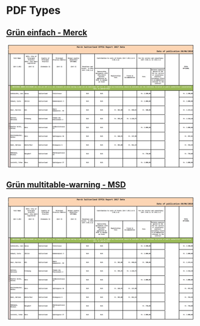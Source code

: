# PDF Types
## [Grün einfach - Merck](http://localhost:8888/notebooks/data/1.%20pdfexport/files/Merck/0.%20Lists.ipynb)
![Merck](img/merk.jpg "Merck")

## [Grün multitable-warning - MSD](http://localhost:8888/notebooks/data/1.%20pdfexport/files/MSD/0.%20Lists.ipynb)
![Merck](img/merk.jpg "Merck")
